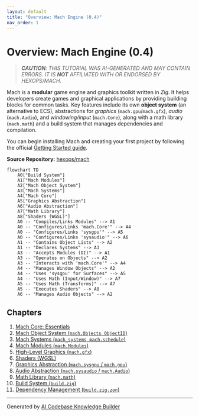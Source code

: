 ```yaml
---
layout: default
title: "Overview: Mach Engine (0.4)"
nav_order: 1
---
```


# Overview: Mach Engine (0.4)

> ***CAUTION**:* *THIS TUTORIAL WAS AI-GENERATED AND MAY CONTAIN ERRORS. IT IS **NOT** AFFILIATED WITH OR ENDORSED BY HEXOPS/MACH.*

Mach is a **modular** game engine and graphics toolkit written in *Zig*. It helps developers create games and graphical applications by providing building blocks for common tasks. Key features include its own **object system** (an alternative to ECS), abstractions for *graphics* (`mach.gpu`/`mach.gfx`), *audio* (`mach.Audio`), and *windowing/input* (`mach.Core`), along with a math library (`mach.math`) and a build system that manages dependencies and compilation.

You can begin installing Mach and creating your first project by following the official [Getting Started guide](https://machengine.org/docs/getting-started/).


**Source Repository:** [hexops/mach](https://github.com/hexops/mach)

```mermaid
flowchart TD
    A0["Build System"]
    A1["Mach Modules"]
    A2["Mach Object System"]
    A3["Mach Systems"]
    A4["Mach Core"]
    A5["Graphics Abstraction"]
    A6["Audio Abstraction"]
    A7["Math Library"]
    A8["Shaders (WGSL)"]
    A0 -- "Compiles/Links Modules" --> A1
    A0 -- "Configures/Links 'mach.Core'" --> A4
    A0 -- "Configures/Links 'sysgpu'" --> A5
    A0 -- "Configures/Links 'sysaudio'" --> A6
    A1 -- "Contains Object Lists" --> A2
    A1 -- "Declares Systems" --> A3
    A3 -- "Accepts Modules (DI)" --> A1
    A3 -- "Operates on Objects" --> A2
    A3 -- "Interacts with 'mach.Core'" --> A4
    A4 -- "Manages Window Objects" --> A2
    A4 -- "Uses 'sysgpu' for Surfaces" --> A5
    A4 -- "Uses Math (Input/Window)" --> A7
    A5 -- "Uses Math (Transforms)" --> A7
    A5 -- "Executes Shaders" --> A8
    A6 -- "Manages Audio Objects" --> A2
```

## Chapters

1. [Mach Core: Essentials](01_mach_core_.md)
2. [Mach Object System (`mach.Objects`, `ObjectID`)](02_mach_object_system_.md)
3. [Mach Systems (`mach_systems`, `mach.schedule`)](03_mach_systems_.md)
4. [Mach Modules (`mach.Modules`)](04_mach_modules_.md)
5. [High-Level Graphics (`mach.gfx`)](05_mach_gfx_.md)
6. [Shaders (WGSL)](06_shaders_wgsl_.md)
7. [Graphics Abstraction (`mach.sysgpu` / `mach.gpu`)](07_mach_sysgpu_.md)
8. [Audio Abstraction (`mach.sysaudio` / `mach.Audio`)](08_mach_sysaudio_.md)
9. [Math Library (`mach.math`)](09_mach_math_.md)
10. [Build System (`build.zig`)](10_build_system_.md)
11. [Dependency Management (`build.zig.zon`)](11_dependency_management_.md)


---

Generated by [AI Codebase Knowledge Builder](https://github.com/mnbnkr/Tutorial-Codebase-Knowledge)
